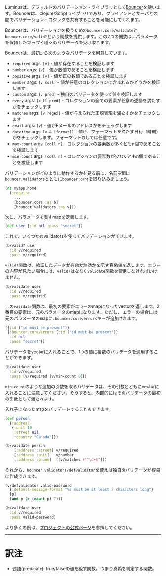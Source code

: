Luminusは、デフォルトのバリデーション・ライブラリとして[Bouncer](https://github.com/leonardoborges/bouncer)を使います。Bouncerは、Clojure/Scriptライブラリであり、クライアントとサーバとの間でバリデーション・ロジックを共有することを可能にしてくれます。

Bouncerは、バリデーションを扱うための`bouncer.core/validate`と`bouncer.core/valid?`という関数を提供します。この2つの関数は、パラメータを保持したマップと種々のバリデータを受け取ります。

Bouncerは、最初から次のようなバリデータを用意しています。

* `required` args: `[v]` - 値が存在することを検証します
* `number` args: `[v]` - 値が数値であることを検証します
* `positive` args: `[v]` - 値が正の数値であることを検証します
* `member` args: `[v coll]` - 値が任意のコレクションに含まれるかどうかを検証します
* `custom` args: `[v pred]` - 独自のバリデータを使って値を検証します
* `every` args: `[coll pred]` - コレクションの全ての要素が任意の述語を満たすかをチェックします
* `matches` args: `[v regex]` - 値が与えられた正規表現を満たすかをチェックします
* `email` args: `[v]` - 値がEメールのアドレスかをチェックします
* `datetime` args: `[v & [format]]` - 値が、フォーマットを満たす日付（時刻）かをチェックします。フォーマットのしては任意です。
* `max-count` args: `[coll n]` - コレクションの要素数が多くともn個であることを検証します
* `min-count` args: `[coll n]` - コレクションの要素数が少なくともn個であることを検証します

バリデーションがどのように動作するかを見る前に、名前空間に`bouncer.validators`とともに`bouncer.core`を取り込みましょう。

```clojure
(ns myapp.home
  (:require
    ...
    [bouncer.core :as b]
    [bouncer.validators :as v]))
```

次に、パラメータを表すmapを定義します。

```clojure
(def user {:id nil :pass "secret"})
```

これで、いくつかのvalidatorsを使ってバリデーションができます。

```clojure
(b/valid? user
  :id v/required
  :pass v/required)
```

`valid?`関数は、検証したデータが有効か無効かを示す真偽値を返します。エラーの内容が見たい場合には、`valid?`はななく`validate`関数を使用しなければいけません。

```clojure
(b/validate user
  :id v/required
  :pass v/required)
```

この`validate`関数は、最初の要素がエラーのmapになったvectorを返します。2番目の要素は、元のパラメータのmapになります。ただし、
エラーの場合には元のパラメータのmapに`:bouncer.core/errors`キーが追加されます。

```clojure
[{:id ("id must be present")}
 {:bouncer.core/errors {:id ("id must be present")}
  :id nil
  :pass "secret"}]
```

バリデータをvectorに入れることで、1つの値に複数のバリデータを適用することができます。

```clojure
(b/validate user
  :id v/required
  :pass [v/required [v/min-count 8]])
```

`min-count`のような追加の引数を取るバリデータは、その引数とともにvectorに入れることに注意してください。そうすると、内部的にはそのバリデータの最初の引数として渡されます。

入れ子になったmapをバリデートすることもできます。

```clojure
(def person
  {:address
   {:unit 10
    :street nil
    :country "Canada"}})

(b/validate person
    [:address :street] v/required
    [:address :unit]   v/number
    [:address :phone]  [[v/matches #"^\d+$"]])

```

それから、`bouncer.validators/defvalidator`を使えば独自のバリデータが容易に作成できます。

```clojure
(v/defvalidator valid-password
  {:default-message-format "%s must be at least 7 characters long"}
  [p]
  (and p (> (count p) 7)))

(b/validate user
  :id v/required
  :pass valid-password)
```

より多くの例は、[プロジェクトの公式ページ](https://github.com/leonardoborges/bouncer)を参照してください。

----
# 訳注

* 述語(predicate): true/falseの値を返す関数。つまり真偽を判定する関数。
